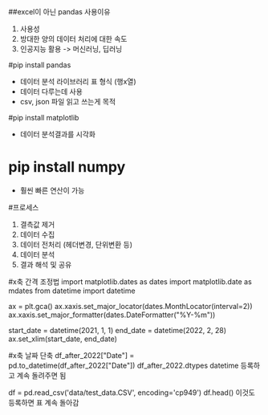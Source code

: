 ##excel이 아닌 pandas 사용이유
1. 사용성
2. 방대한 양의 데이터 처리에 대한 속도
3. 인공지능 활용 -> 머신러닝, 딥러닝


#pip install pandas
- 데이터 분석 라이브러리 표 형식 (행x열) 
- 데이터 다루는데 사용 
- csv, json 파일 읽고 쓰는게 목적

#pip install matplotlib
- 데이터 분석결과를 시각화

# pip install numpy
- 훨씬 빠른 연산이 가능

#프로세스
1. 결측값 제거
2. 데이터 수집
3. 데이터 전처리 (헤더변경, 단위변환 등)
4. 데이터 분석
5. 결과 해석 및 공유

#x축 간격 조정법
import matplotlib.dates as dates
import matplotlib.date as mdates
from datetime import datetime

ax = plt.gca()
ax.xaxis.set_major_locator(dates.MonthLocator(interval=2))
ax.xaxis.set_major_formatter(dates.DateFormatter("%Y-%m"))

start_date = datetime(2021, 1, 1)
end_date = datetime(2022, 2, 28)
ax.set_xlim(start_date, end_date)

#x축 날짜 단축
df_after_2022["Date"] = pd.to_datetime(df_after_2022["Date"])
df_after_2022.dtypes
datetime 등록하고 계속 돌려주면 됨

df = pd.read_csv('data/test_data.CSV', encoding='cp949')
df.head()
이것도 등록하면 표 계속 돌아감

